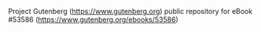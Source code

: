 Project Gutenberg (https://www.gutenberg.org) public repository for
eBook #53586 (https://www.gutenberg.org/ebooks/53586)
